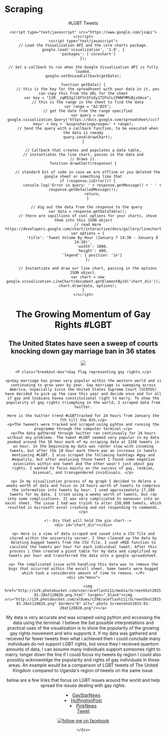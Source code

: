 # Scraping
<!DOCTYPE html>
<html>
<center> 
<head><link href="style.css" rel="stylesheet" /> #LGBT Tweets</head>
    <title>Gay Rights Revolution</title>
<link href='http://fonts.googleapis.com/css?family=Yanone+Kaffeesatz' rel='stylesheet' type='text/css'>
	<meta name="description" content="A page of pangrams" />
    <meta name="author" content="Your Name" />
    <meta name="keywords" content="pangram, quick foxes, educational">

<!--Load the AJAX API-->
    <script type="text/javascript" src="https://www.google.com/jsapi"></script>
    <script type="text/javascript">
    // Load the Visualization API and the core charts package.
    google.load('visualization', '1.0', {
        'packages': ['corechart']
    });

    // Set a callback to run when the Google Visualization API is fully loaded.
    google.setOnLoadCallback(getData);

    function getData() {
        // this is the key for the spreadhseet with your data in it, you can copy this from the URL for the sheet
        var key = "11M__zqM32g1l8FYnIFoXy1T2PalLCPHNFMMiBjxUmco";
        // this is the range in the sheet to find the data
        var range = "A2:B25";
        // get the date from the range specified
        var query = new google.visualization.Query('https://docs.google.com/spreadsheet/ccc?key=' + key + '&usp=sharing&range=' + range);
        // Send the query with a callback function, to be executed when the data is reeady
        query.send(drawChart);
    }

    // Callback that creates and populates a data table,
    // instantiates the line chart, passes in the data and
    // draws it.
    function drawChart(response) {

        // standard bit of code in case we are offline or you deleted the google sheet or something like that
        if (response.isError()) {
            console.log('Error in query: ' + response.getMessage() + ' ' + response.getDetailedMessage());
            return;
        }

        // dig out the data from the response to the query 
        var data = response.getDataTable();
        // there are squillions of cool options for your charts, shove them into this JSON object
        // read more https://developers.google.com/chart/interactive/docs/gallery/linechart
        var options = {
            'title': 'Tweet Volume By Hour (January 7 14:30 - January 8 14:30)',
            'width': 1000,
            'height': 400,
            'legend': { position: 'in'}
        };

        // Instantiate and draw our line chart, passing in the options JSON object.
        var chart = new google.visualization.LineChart(document.getElementById('chart_div'));
        chart.draw(data, options);
    }
    </script>
</head>



<body>
<div id="outer"> 
	<div id="text">
	<h1>The Growing Momentum of Gay Rights #LGBT </h1>
		<h2>The United States have seen a sweep of courts knocking down gay marriage ban in 36 states</h2>
	<span class="highlight"> </span`>
	<img src="images/gayflag.jpg">
	
	<P class="breakout-box">Gay flag representing gay rights.</p>
	
	<p>Gay marriage has grown very popular within the western world and is continueing to grow year by year. Gay marriage is sweeping across America, especially since the United States Supreme Court (SCOTUS) have decided to pick up the case this year and decide once and for all if gay and lesbians havea constitutional right to marry. To show the popularity of gay rights triumphing in the world, I scraped data from twitter.

    Here is the twitter trend #LGBTtracked for 24 hours from January the 7th till the 8th.</p>
	<p>The tweeets were tracked and scraped using pyhton and running the programme through the computer terminal.</p>
	<p>The data gathered through twitter ran continuosly for 24 hours without any problems. The tweet #LGBT seemed very popular in my data peaked around the 18 hour mark of my scraping data at 1248 tweets in an hour. In the beginning my data was rather slow with incoming tweets, but after the 10 hour mark there was an increase in tweets mentioning #LGBT. I also scraped the following hashtags #gay and #equality, but after analysing those tweet I found some negative associates within one tweet and the other wasn't just about gay rights. I wanted to focus mainly on the success of gay, lesbian, bisexual, and transgendered invidivuals. </p>

    <p> In my visualization process of my graph I decided to delete a weeks worth of data and focus on 24 hours worth of tweets to compress the information into tweets by hour. I used approximately 17,288 tweets for my data. I tried using a weeks worth of tweets, but ran into some complications. It was very complicated to maneuver into an excel sheet. The issue I had was tryinh to alter 150,000 tweets, which resulted in microsoft excel crashing and not responding to commands.</p>
	
	    <!--Div that will hold the pie chart-->
    <div id="chart_div"></div>

    <p> Here is a view of data scraped and saved into a CSV file and stored within the university server. I then cleaned up the data by deleting bugged tweets from the CSV file. I used =MID function to caculate the tweets per hour for each individual tweet. After this process i then created a pivot table for my data and simplified my tweets per hour and transferred the data into a google spreadsheet.

    <p> The complicated issue with handling this data was to remove the bugs that occurred within the excell sheet. Some tweets were bugged which took a considerate amount of time to remove. </P>
	<div id="menu">

		<img href="http://s29.photobucket.com/user/aceflash111/media/ScreenShot2015-01-20at120826.png.html" target="_blank"><img src="http://i29.photobucket.com/albums/c298/aceflash111/ScreenShot2015-01-20at120826.png" border="0" alt=" photo ScreenShot2015-01-20at120826.png"/></a>
       
<p> My data is very accurate and was scraped using python and accessing the data using the terminal. I believe the bst possible interpretations and practical uses of the visualization is to show the popularity of the growing gay rights movement and who supports it. If my data was gathered and recieved far fewer tweets then what i achieved then i could conclude many individuals do not support LGBT rights, but since they I recieved quantom amounts of data, I can assume many individuals support someones right to marry. longer down the line if I could focus my tweets by region I could also possibly acknoweldge the popularity and rights of gay individuals in those areas. An example would be a comparison of LGBT tweets of The United Kingdom compared to Uganda's region of tweets on the same issue. </p>


<p> below are a few links that focus on LGBT issues around the world and help spread the issues dealing with gay rights.
           <li><a href="http://gaystarnews.com">GayStarNews</a>
           <li><a href="http://www.huffingtonpost.com/gay-voices/">HuffingtonPost</a>
           <li><a href="http://www.pinknews.co.uk/home/">PinkNews</a>
    </div>
    <a href="https://twitter.com/share" class="twitter-share-button" data-via="JoshBosh11">Tweet</a>
<script>!function(d,s,id){var js,fjs=d.getElementsByTagName(s)[0],p=/^http:/.test(d.location)?'http':'https';if(!d.getElementById(id)){js=d.createElement(s);js.id=id;js.src=p+'://platform.twitter.com/widgets.js';fjs.parentNode.insertBefore(js,fjs);}}(document, 'script', 'twitter-wjs');</script>

<a target="_blank" title="find us on Facebook" href="http://www.facebook.com/joshua.poncil"><img alt="follow me on facebook" src="//login.create.net/images/icons/user/facebook_40x40.png" border=0></a>


	</div>
</div>
</body>
</center>
</html>
